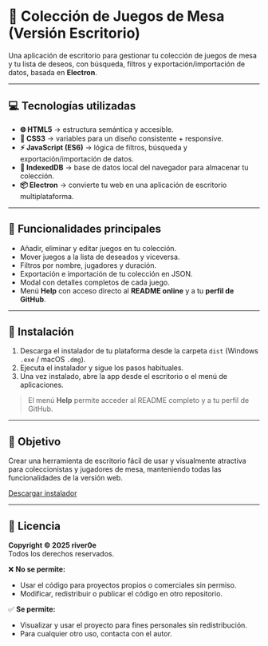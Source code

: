 # 🎲 Colección de Juegos de Mesa (Versión Escritorio)

Una aplicación de escritorio para gestionar tu colección de juegos de mesa y tu lista de deseos, con búsqueda, filtros y exportación/importación de datos, basada en **Electron**.

---

## 💻 Tecnologías utilizadas

- **🌐 HTML5** → estructura semántica y accesible.  
- **🎨 CSS3** → variables para un diseño consistente + responsive.  
- **⚡ JavaScript (ES6)** → lógica de filtros, búsqueda y exportación/importación de datos.  
- **💾 IndexedDB** → base de datos local del navegador para almacenar tu colección.  
- **📦 Electron** → convierte tu web en una aplicación de escritorio multiplataforma.  

---

## 📂 Funcionalidades principales

- Añadir, eliminar y editar juegos en tu colección.  
- Mover juegos a la lista de deseados y viceversa.  
- Filtros por nombre, jugadores y duración.  
- Exportación e importación de tu colección en JSON.  
- Modal con detalles completos de cada juego.  
- Menú **Help** con acceso directo al **README online** y a tu **perfil de GitHub**.

---

## 📱 Instalación

1. Descarga el instalador de tu plataforma desde la carpeta `dist` (Windows `.exe` / macOS `.dmg`).  
2. Ejecuta el instalador y sigue los pasos habituales.  
3. Una vez instalado, abre la app desde el escritorio o el menú de aplicaciones.  

> El menú **Help** permite acceder al README completo y a tu perfil de GitHub.

---

## 🎯 Objetivo

Crear una herramienta de escritorio fácil de usar y visualmente atractiva para coleccionistas y jugadores de mesa, manteniendo todas las funcionalidades de la versión web.

[Descargar instalador](https://github.com/river0e/BBDD_JuegosDeMesa/releases/download/v1.0.0/Mis%20Juegos%20Setup%201.0.0.exe)

---

## 📜 Licencia

**Copyright © 2025 river0e**  
Todos los derechos reservados.  

❌ **No se permite:**  
- Usar el código para proyectos propios o comerciales sin permiso.  
- Modificar, redistribuir o publicar el código en otro repositorio.

✅ **Se permite:**  
- Visualizar y usar el proyecto para fines personales sin redistribución.  
- Para cualquier otro uso, contacta con el autor.

